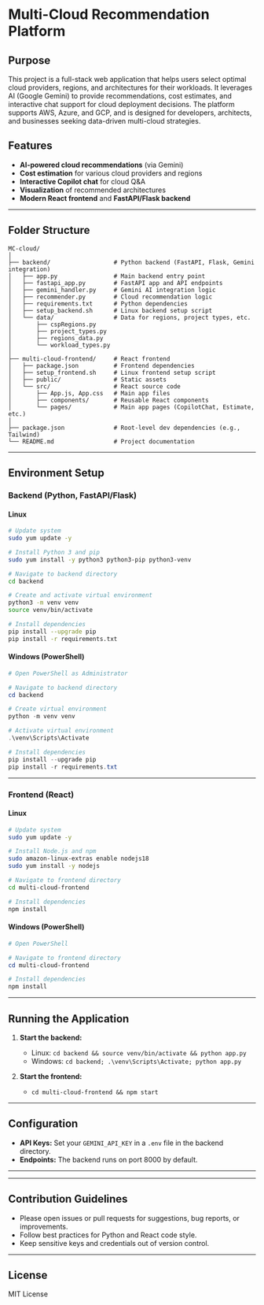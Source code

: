 # Multi-Cloud Recommendation Platform

## Purpose

This project is a full-stack web application that helps users select optimal cloud providers, regions, and architectures for their workloads. It leverages AI (Google Gemini) to provide recommendations, cost estimates, and interactive chat support for cloud deployment decisions. The platform supports AWS, Azure, and GCP, and is designed for developers, architects, and businesses seeking data-driven multi-cloud strategies.

## Features

- **AI-powered cloud recommendations** (via Gemini)
- **Cost estimation** for various cloud providers and regions
- **Interactive Copilot chat** for cloud Q&A
- **Visualization** of recommended architectures
- **Modern React frontend** and **FastAPI/Flask backend**

---

## Folder Structure

```
MC-cloud/
│
├── backend/                  # Python backend (FastAPI, Flask, Gemini integration)
│   ├── app.py                # Main backend entry point
│   ├── fastapi_app.py        # FastAPI app and API endpoints
│   ├── gemini_handler.py     # Gemini AI integration logic
│   ├── recommender.py        # Cloud recommendation logic
│   ├── requirements.txt      # Python dependencies
│   ├── setup_backend.sh      # Linux backend setup script
│   └── data/                 # Data for regions, project types, etc.
│       ├── cspRegions.py
│       ├── project_types.py
│       ├── regions_data.py
│       └── workload_types.py
│
├── multi-cloud-frontend/     # React frontend
│   ├── package.json          # Frontend dependencies
│   ├── setup_frontend.sh     # Linux frontend setup script
│   ├── public/               # Static assets
│   └── src/                  # React source code
│       ├── App.js, App.css   # Main app files
│       ├── components/       # Reusable React components
│       └── pages/            # Main app pages (CopilotChat, Estimate, etc.)
│
├── package.json              # Root-level dev dependencies (e.g., Tailwind)
└── README.md                 # Project documentation
```

---

## Environment Setup

### Backend (Python, FastAPI/Flask)

#### Linux

```bash
# Update system
sudo yum update -y

# Install Python 3 and pip
sudo yum install -y python3 python3-pip python3-venv

# Navigate to backend directory
cd backend

# Create and activate virtual environment
python3 -m venv venv
source venv/bin/activate

# Install dependencies
pip install --upgrade pip
pip install -r requirements.txt
```

#### Windows (PowerShell)

```powershell
# Open PowerShell as Administrator

# Navigate to backend directory
cd backend

# Create virtual environment
python -m venv venv

# Activate virtual environment
.\venv\Scripts\Activate

# Install dependencies
pip install --upgrade pip
pip install -r requirements.txt
```

---

### Frontend (React)

#### Linux

```bash
# Update system
sudo yum update -y

# Install Node.js and npm
sudo amazon-linux-extras enable nodejs18
sudo yum install -y nodejs

# Navigate to frontend directory
cd multi-cloud-frontend

# Install dependencies
npm install
```

#### Windows (PowerShell)

```powershell
# Open PowerShell

# Navigate to frontend directory
cd multi-cloud-frontend

# Install dependencies
npm install
```

---

## Running the Application

1. **Start the backend:**
   - Linux: `cd backend && source venv/bin/activate && python app.py`
   - Windows: `cd backend; .\venv\Scripts\Activate; python app.py`

2. **Start the frontend:**
   - `cd multi-cloud-frontend && npm start`

---

## Configuration

- **API Keys:** Set your `GEMINI_API_KEY` in a `.env` file in the backend directory.
- **Endpoints:** The backend runs on port 8000 by default.

---


---

## Contribution Guidelines

- Please open issues or pull requests for suggestions, bug reports, or improvements.
- Follow best practices for Python and React code style.
- Keep sensitive keys and credentials out of version control.

---

## License

MIT License
